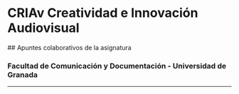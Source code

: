 # CRIAv Creatividad e Innovación Audiovisual 
## Apuntes colaborativos de la asignatura 
### Facultad de Comunicación y Documentación -  Universidad de Granada
----



